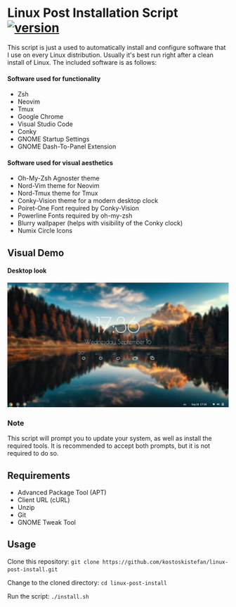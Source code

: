 # Linux Post Installation Script [![version](https://img.shields.io/badge/version-1.1-red.svg)](https://semver.org)

This script is just a used to automatically install and configure software that I use on every Linux distribution. Usually it's best run right after a clean install of Linux. The included software is as follows:

#### Software used for functionality

* Zsh
* Neovim
* Tmux
* Google Chrome
* Visual Studio Code
* Conky
* GNOME Startup Settings
* GNOME Dash-To-Panel Extension

#### Software used for visual aesthetics

* Oh-My-Zsh Agnoster theme
* Nord-Vim theme for Neovim
* Nord-Tmux theme for Tmux
* Conky-Vision theme for a modern desktop clock
* Poiret-One Font required by Conky-Vision
* Powerline Fonts required by oh-my-zsh
* Blurry wallpaper (helps with visibility of the Conky clock)
* Numix Circle Icons

## Visual Demo
#### Desktop look
![Visual Demo](visual-demo.jpg)

### Note
This script will prompt you to update your system, as well as install the required tools. It is recommended to accept both prompts, but it is not required to do so. 

## Requirements
* Advanced Package Tool (APT)
* Client URL (cURL)
* Unzip
* Git
* GNOME Tweak Tool

## Usage
Clone this repository: `git clone https://github.com/kostoskistefan/linux-post-install.git`

Change to the cloned directory: `cd linux-post-install`

Run the script: `./install.sh`

